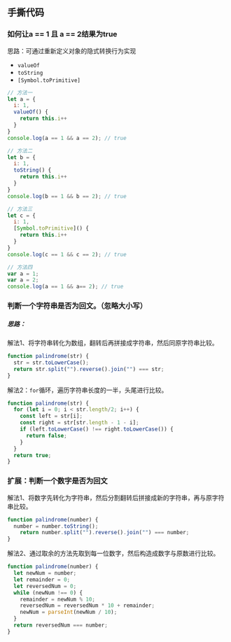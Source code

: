 ## 手撕代码

### 如何让a == 1 且 a == 2结果为true

思路：可通过重新定义对象的隐式转换行为实现

* `valueOf`
* `toString`
* `[Symbol.toPrimitive]`

```js
// 方法一
let a = {
  i: 1,
  valueOf() {
    return this.i++
  }
}
console.log(a == 1 && a == 2); // true

// 方法二
let b = {
  i: 1,
  toString() {
    return this.i++
  }
}
console.log(b == 1 && b == 2); // true

// 方法三
let c = {
  i: 1,
  [Symbol.toPrimitive]() {
    return this.i++
  }
}
console.log(c == 1 && c == 2); // true

// 方法四
var a = 1;
var a = 2;
console.log(a == 1 && a== 2); // true
```

### 判断一个字符串是否为回文。（忽略大小写）

##### 思路：

解法1、将字符串转化为数组，翻转后再拼接成字符串，然后同原字符串比较。

```js
function palindrome(str) {
  str = str.toLowerCase();
  return str.split("").reverse().join("") === str;
}
```

解法2：`for`循环，遍历字符串长度的一半，头尾进行比较。

```js
function palindrome(str) {
  for (let i = 0; i < str.length/2; i++) {
    const left = str[i];
    const right = str[str.length - 1 - i];
    if (left.toLowerCase() !== right.toLowerCase()) {
      return false;
    }
  }
  return true;
}
```

### 扩展：判断一个数字是否为回文

解法1、将数字先转化为字符串，然后分割翻转后拼接成新的字符串，再与原字符串比较。

```js
function palindrome(number) {
  number = number.toString();
	return number.split("").reverse().join("") === number;
}
```

解法2、通过取余的方法先取到每一位数字，然后构造成数字与原数进行比较。

```js
function palindrome(number) {
  let newNum = number;
  let remainder = 0;
  let reversedNum = 0;
  while (newNum !== 0) {
    remainder = newNum % 10;
    reversedNum = reversedNum * 10 + remainder;
    newNum = parseInt(newNum / 10);
  }
  return reversedNum === number;
}
```

